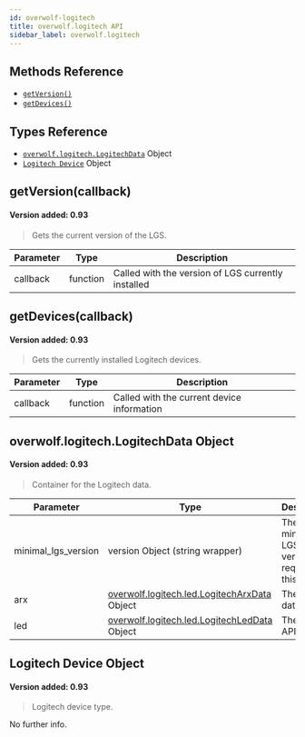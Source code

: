 ```yaml
---
id: overwolf-logitech
title: overwolf.logitech API
sidebar_label: overwolf.logitech
---
```


## Methods Reference

* [`getVersion()`](#getversioncallback)
* [`getDevices()`](#getdvicescallback)

## Types Reference

* [`overwolf.logitech.LogitechData`](#overwolflogitechlogitechdata-object) Object
* [`Logitech Device`](#logitech-device-object) Object

## getVersion(callback)
#### Version added: 0.93

> Gets the current version of the LGS.

Parameter | Type                  | Description                                        |
--------- | ----------------------| -------------------------------------------------- |
callback  | function              | Called with the version of LGS currently installed |

## getDevices(callback)
#### Version added: 0.93

> Gets the currently installed Logitech devices.

Parameter | Type                  | Description                                        |
--------- | ----------------------| -------------------------------------------------- |
callback  | function              | Called with the current device information         |

## overwolf.logitech.LogitechData Object
#### Version added: 0.93

> Container for the Logitech data.

Parameter            | Type                                         | Description                                     |
-------------------- | ---------------------------------------------| ----------------------------------------------- |
minimal_lgs_version  | version Object (string wrapper)              | The minimal LGS version to require for this app |
arx                  | [overwolf.logitech.led.LogitechArxData](overwolf-logitech-led#overwolflogitechledlogitecharxdata-object) Object | The Arx API data  |
led                  | [overwolf.logitech.led.LogitechLedData](overwolf-logitech-led#overwolflogitechledlogitechleddata-object) Object | The LED API data  |

## Logitech Device Object
#### Version added: 0.93

> Logitech device type.

No further info.
